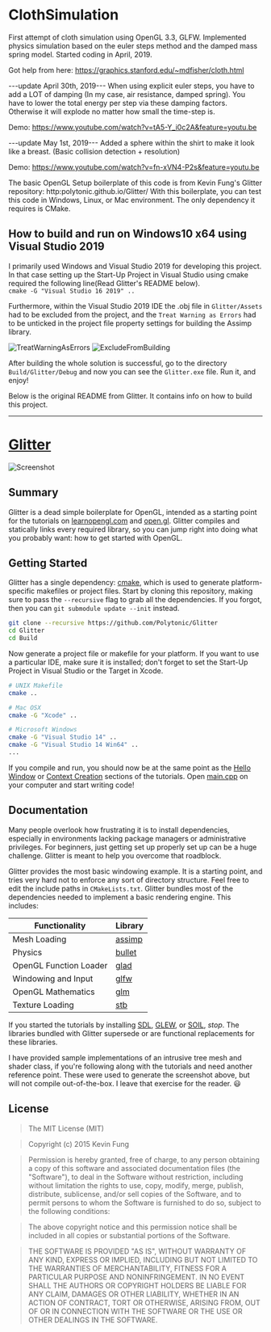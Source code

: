 # ClothSimulation
First attempt of cloth simulation using OpenGL 3.3, GLFW. Implemented physics simulation based on the euler steps method and the damped mass spring model.
Started coding in April, 2019.

Got help from here: https://graphics.stanford.edu/~mdfisher/cloth.html

---update April 30th, 2019---
When using explicit euler steps, you have to add a LOT of damping (In my case, air resistance, damped spring). You have to lower the total energy per step via these damping factors. Otherwise it will explode no matter how small the time-step is.

Demo: https://www.youtube.com/watch?v=tA5-Y_i0c2A&feature=youtu.be

---update May 1st, 2019---
Added a sphere within the shirt to make it look like a breast. (Basic collision detection + resolution)

Demo: https://www.youtube.com/watch?v=fn-xVN4-P2s&feature=youtu.be

The basic OpenGL Setup boilerplate of this code is from Kevin Fung's Glitter repository: http:polytonic.github.io/Glitter/
With this boilerplate, you can test this code in Windows, Linux, or Mac environment. The only dependency it requires is CMake.

## How to build and run on Windows10 x64 using Visual Studio 2019
I primarily used Windows and Visual Studio 2019 for developing this project.  
In that case setting up the Start-Up Project in Visual Studio using cmake required the following line(Read Glitter's README below).  
```cmake -G "Visual Studio 16 2019" ..```

Furthermore, within the Visual Studio 2019 IDE the .obj file in ```Glitter/Assets``` had to be excluded from the project, and the ```Treat Warning as Errors``` had to be unticked in the project file property settings for building the Assimp library.

![TreatWarningAsErrors](screenshots/Capture1.JPG)
![ExcludeFromBuilding](screenshots/Capture_ExcludeFromProject.JPG)

After building the whole solution is successful, go to the directory ```Build/Glitter/Debug``` and now you can see the ```Glitter.exe``` file. Run it, and enjoy!

Below is the original README from Glitter. It contains info on how to build this project.

-------------------------------------------------------------------------------------------------------------------
# [Glitter](http://polytonic.github.io/Glitter/)
![Screenshot](http://i.imgur.com/MDo2rsy.jpg)

## Summary
Glitter is a dead simple boilerplate for OpenGL, intended as a starting point for the tutorials on [learnopengl.com](http://www.learnopengl.com) and [open.gl](https://open.gl). Glitter compiles and statically links every required library, so you can jump right into doing what you probably want: how to get started with OpenGL.

## Getting Started
Glitter has a single dependency: [cmake](http://www.cmake.org/download/), which is used to generate platform-specific makefiles or project files. Start by cloning this repository, making sure to pass the `--recursive` flag to grab all the dependencies. If you forgot, then you can `git submodule update --init` instead.

```bash
git clone --recursive https://github.com/Polytonic/Glitter
cd Glitter
cd Build
```

Now generate a project file or makefile for your platform. If you want to use a particular IDE, make sure it is installed; don't forget to set the Start-Up Project in Visual Studio or the Target in Xcode.

```bash
# UNIX Makefile
cmake ..

# Mac OSX
cmake -G "Xcode" ..

# Microsoft Windows
cmake -G "Visual Studio 14" ..
cmake -G "Visual Studio 14 Win64" ..
...
```

If you compile and run, you should now be at the same point as the [Hello Window](http://www.learnopengl.com/#!Getting-started/Hello-Window) or [Context Creation](https://open.gl/context) sections of the tutorials. Open [main.cpp](https://github.com/Polytonic/Glitter/blob/master/Glitter/Sources/main.cpp) on your computer and start writing code!

## Documentation
Many people overlook how frustrating it is to install dependencies, especially in environments lacking package managers or administrative privileges. For beginners, just getting set up properly set up can be a huge challenge. Glitter is meant to help you overcome that roadblock.

Glitter provides the most basic windowing example. It is a starting point, and tries very hard not to enforce any sort of directory structure. Feel free to edit the include paths in `CMakeLists.txt`. Glitter bundles most of the dependencies needed to implement a basic rendering engine. This includes:

Functionality           | Library
----------------------- | ------------------------------------------
Mesh Loading            | [assimp](https://github.com/assimp/assimp)
Physics                 | [bullet](https://github.com/bulletphysics/bullet3)
OpenGL Function Loader  | [glad](https://github.com/Dav1dde/glad)
Windowing and Input     | [glfw](https://github.com/glfw/glfw)
OpenGL Mathematics      | [glm](https://github.com/g-truc/glm)
Texture Loading         | [stb](https://github.com/nothings/stb)

If you started the tutorials by installing [SDL](https://www.libsdl.org/), [GLEW](https://github.com/nigels-com/glew), or [SOIL](http://www.lonesock.net/soil.html), *stop*. The libraries bundled with Glitter supersede or are functional replacements for these libraries.

I have provided sample implementations of an intrusive tree mesh and shader class, if you're following along with the tutorials and need another reference point. These were used to generate the screenshot above, but will not compile out-of-the-box. I leave that exercise for the reader. :smiley:

## License
>The MIT License (MIT)

>Copyright (c) 2015 Kevin Fung

>Permission is hereby granted, free of charge, to any person obtaining a copy of this software and associated documentation files (the "Software"), to deal in the Software without restriction, including without limitation the rights to use, copy, modify, merge, publish, distribute, sublicense, and/or sell copies of the Software, and to permit persons to whom the Software is furnished to do so, subject to the following conditions:

>The above copyright notice and this permission notice shall be included in all copies or substantial portions of the Software.

>THE SOFTWARE IS PROVIDED "AS IS", WITHOUT WARRANTY OF ANY KIND, EXPRESS OR IMPLIED, INCLUDING BUT NOT LIMITED TO THE WARRANTIES OF MERCHANTABILITY, FITNESS FOR A PARTICULAR PURPOSE AND NONINFRINGEMENT. IN NO EVENT SHALL THE AUTHORS OR COPYRIGHT HOLDERS BE LIABLE FOR ANY CLAIM, DAMAGES OR OTHER LIABILITY, WHETHER IN AN ACTION OF CONTRACT, TORT OR OTHERWISE, ARISING FROM, OUT OF OR IN CONNECTION WITH THE SOFTWARE OR THE USE OR OTHER DEALINGS IN THE SOFTWARE.
